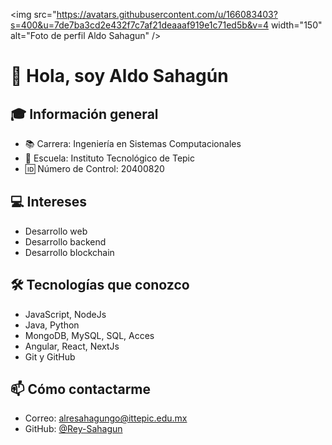 <img src="https://avatars.githubusercontent.com/u/166083403?s=400&u=7de7ba3cd2e432f7c7af21deaaaf919e1c71ed5b&v=4 width="150" alt="Foto de perfil Aldo Sahagun" />

# 👋 Hola, soy Aldo Sahagún

## 🎓 Información general
- 📚 Carrera: Ingeniería en Sistemas Computacionales
- 🏫 Escuela: Instituto Tecnológico de Tepic
- 🆔 Número de Control: 20400820

## 💻 Intereses
- Desarrollo web
- Desarrollo backend
- Desarrollo blockchain

## 🛠 Tecnologías que conozco
- JavaScript, NodeJs
- Java, Python
- MongoDB, MySQL, SQL, Acces
- Angular, React, NextJs
- Git y GitHub

## 📫 Cómo contactarme
- Correo: alresahagungo@ittepic.edu.mx
- GitHub: [@Rey-Sahagun](https://github.com/Rey-Sahagun)